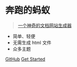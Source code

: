 # 奔跑的蚂蚁

> [一个神奇的文档网站生成器](https://docsify.js.org/#/zh-cn)

- 简单、轻便
- 无需生成 html 文件
- 众多主题

[GitHub](https://github.com/rency)
[Get Started](README.md)


<!-- 背景色 
![color](#f0f0f0)
-->
